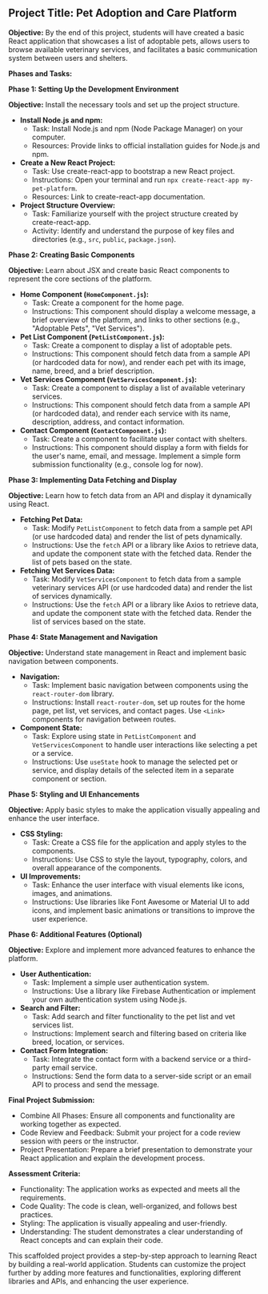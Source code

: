 ## Project Title: Pet Adoption and Care Platform

**Objective:**
By the end of this project, students will have created a basic React application that showcases a list of adoptable pets, allows users to browse available veterinary services, and facilitates a basic communication system between users and shelters.

**Phases and Tasks:**

**Phase 1: Setting Up the Development Environment**

**Objective:** Install the necessary tools and set up the project structure.

* **Install Node.js and npm:**
    * Task: Install Node.js and npm (Node Package Manager) on your computer.
    * Resources: Provide links to official installation guides for Node.js and npm.
* **Create a New React Project:**
    * Task: Use create-react-app to bootstrap a new React project.
    * Instructions: Open your terminal and run `npx create-react-app my-pet-platform`.
    * Resources: Link to create-react-app documentation.
* **Project Structure Overview:**
    * Task: Familiarize yourself with the project structure created by create-react-app.
    * Activity: Identify and understand the purpose of key files and directories (e.g., `src`, `public`, `package.json`).

**Phase 2: Creating Basic Components**

**Objective:** Learn about JSX and create basic React components to represent the core sections of the platform.

* **Home Component (`HomeComponent.js`):**
    * Task: Create a component for the home page.
    * Instructions: This component should display a welcome message, a brief overview of the platform, and links to other sections (e.g., "Adoptable Pets", "Vet Services").
* **Pet List Component (`PetListComponent.js`):**
    * Task: Create a component to display a list of adoptable pets.
    * Instructions: This component should fetch data from a sample API (or hardcoded data for now), and render each pet with its image, name, breed, and a brief description.
* **Vet Services Component (`VetServicesComponent.js`):**
    * Task: Create a component to display a list of available veterinary services.
    * Instructions: This component should fetch data from a sample API (or hardcoded data), and render each service with its name, description, address, and contact information.
* **Contact Component (`ContactComponent.js`):**
    * Task: Create a component to facilitate user contact with shelters.
    * Instructions: This component should display a form with fields for the user's name, email, and message. Implement a simple form submission functionality (e.g., console log for now).

**Phase 3: Implementing Data Fetching and Display**

**Objective:** Learn how to fetch data from an API and display it dynamically using React.

* **Fetching Pet Data:**
    * Task: Modify `PetListComponent` to fetch data from a sample pet API (or use hardcoded data) and render the list of pets dynamically.
    * Instructions: Use the `fetch` API or a library like Axios to retrieve data, and update the component state with the fetched data. Render the list of pets based on the state.
* **Fetching Vet Services Data:**
    * Task: Modify `VetServicesComponent` to fetch data from a sample veterinary services API (or use hardcoded data) and render the list of services dynamically.
    * Instructions: Use the `fetch` API or a library like Axios to retrieve data, and update the component state with the fetched data. Render the list of services based on the state.

**Phase 4: State Management and Navigation**

**Objective:** Understand state management in React and implement basic navigation between components.

* **Navigation:**
    * Task: Implement basic navigation between components using the `react-router-dom` library.
    * Instructions: Install `react-router-dom`, set up routes for the home page, pet list, vet services, and contact pages. Use `<Link>` components for navigation between routes.
* **Component State:**
    * Task: Explore using state in `PetListComponent` and `VetServicesComponent` to handle user interactions like selecting a pet or a service.
    * Instructions: Use `useState` hook to manage the selected pet or service, and display details of the selected item in a separate component or section.

**Phase 5: Styling and UI Enhancements**

**Objective:** Apply basic styles to make the application visually appealing and enhance the user interface.

* **CSS Styling:**
    * Task: Create a CSS file for the application and apply styles to the components.
    * Instructions: Use CSS to style the layout, typography, colors, and overall appearance of the components.
* **UI Improvements:**
    * Task: Enhance the user interface with visual elements like icons, images, and animations.
    * Instructions: Use libraries like Font Awesome or Material UI to add icons, and implement basic animations or transitions to improve the user experience.

**Phase 6:  Additional Features (Optional)**

**Objective:** Explore and implement more advanced features to enhance the platform.

* **User Authentication:**
    * Task: Implement a simple user authentication system.
    * Instructions: Use a library like Firebase Authentication or implement your own authentication system using Node.js.
* **Search and Filter:**
    * Task: Add search and filter functionality to the pet list and vet services list.
    * Instructions: Implement search and filtering based on criteria like breed, location, or services.
* **Contact Form Integration:**
    * Task: Integrate the contact form with a backend service or a third-party email service.
    * Instructions: Send the form data to a server-side script or an email API to process and send the message.

**Final Project Submission:**

* Combine All Phases: Ensure all components and functionality are working together as expected.
* Code Review and Feedback: Submit your project for a code review session with peers or the instructor.
* Project Presentation: Prepare a brief presentation to demonstrate your React application and explain the development process.

**Assessment Criteria:**

* Functionality: The application works as expected and meets all the requirements.
* Code Quality: The code is clean, well-organized, and follows best practices.
* Styling: The application is visually appealing and user-friendly.
* Understanding: The student demonstrates a clear understanding of React concepts and can explain their code.

This scaffolded project provides a step-by-step approach to learning React by building a real-world application. Students can customize the project further by adding more features and functionalities, exploring different libraries and APIs, and enhancing the user experience. 
